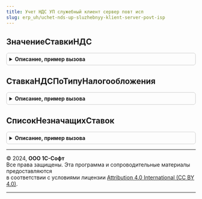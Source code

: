 ```yaml
---
title: Учет НДС УП служебный клиент сервер повт исп
slug: erp_uh/uchet-nds-up-sluzhebnyy-klient-server-povt-isp
---
```



## ЗначениеСтавкиНДС
<details style="margin: 1em 0; padding: 0.5em; border: 1px solid #ccc; border-radius: 6px;">

<summary style="font-weight: bold; cursor: pointer;">Описание, пример вызова</summary>

```bsl

// Функция возвращает процент НДС.
//
// Параметры:
//	СтавкаНДС - СправочникСсылка.СтавкиНДС - Значение ставки НДС.
//
// Возвращаемое значение:
//	Число - Процент НДС.
//
Функция ЗначениеСтавкиНДС(СтавкаНДС) Экспорт
```

Пример вызова
```bsl
Результат = УчетНДСУПСлужебныйКлиентСерверПовтИсп.ЗначениеСтавкиНДС(СтавкаНДС) 
```
</details>

## СтавкаНДСПоТипуНалогообложения
<details style="margin: 1em 0; padding: 0.5em; border: 1px solid #ccc; border-radius: 6px;">

<summary style="font-weight: bold; cursor: pointer;">Описание, пример вызова</summary>

```bsl

// Получает ставку НДС по типу налогообложения из табличной части справочника СтавкиНДС
//
// Параметры:
//  ТипНалогообложенияНДС - ПеречислениеСсылка.ТипыНалогообложенияНДС - Данные для поиска ставки НДС.
//  Организация - СправочникСсылка.Организации - Организация, для которой необходимо получить ставку НДС
//  Дата - Дата - Дата, на которую необходимо получить ставку НДС. Если Неопределено, то ставка возвращается на текущую дату.
//
// Возвращаемое значение:
//  СправочникСсылка.СтавкиНДС -
//
Функция СтавкаНДСПоТипуНалогообложения(ТипНалогообложенияНДС, Организация, Дата = Неопределено) Экспорт
```

Пример вызова
```bsl
Результат = УчетНДСУПСлужебныйКлиентСерверПовтИсп.СтавкаНДСПоТипуНалогообложения(ТипНалогообложенияНДС, Организация, Дата);
```
</details>

## СписокНезначащихСтавок
<details style="margin: 1em 0; padding: 0.5em; border: 1px solid #ccc; border-radius: 6px;">

<summary style="font-weight: bold; cursor: pointer;">Описание, пример вызова</summary>

```bsl

// Возвращает список незначащих ставок НДС (процент = 0)
//
// Возвращаемое значение:
//  СписокЗначений из СправочникСсылка.СтавкиНДС - Список ставок НДС с процентной ставкой 0
//
Функция СписокНезначащихСтавок() Экспорт
```

Пример вызова
```bsl
Результат = УчетНДСУПСлужебныйКлиентСерверПовтИсп.СписокНезначащихСтавок() 
```
</details>

---

© 2024, **ООО 1С-Софт**  
Все права защищены. Эта программа и сопроводительные материалы предоставляются  
в соответствии с условиями лицензии [Attribution 4.0 International (CC BY 4.0)](https://creativecommons.org/licenses/by/4.0/legalcode).

---
